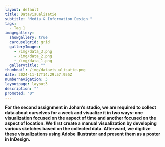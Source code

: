 ```yaml
---
layout: default
title: Datavisualisatie
subtitle: "Media & Information Design "
tags:
  - Tag 1
imagegallery:
  showgallery: true
  carouselgrid: grid
  galleryImages:
    - /img/data_3.png
    - /img/data_2.png
    - /img/data_1.png
  gallerytitle: ""
thumbnail: /img/datavisualisatie.png
date: 2024-11-17T14:29:57.955Z
numbernavigation: 3
layoutpage: layout3
description: ""
promoted: "0"
---
```

**For the second assignment in Johan’s studio, we are required to collect data about ourselves for a week and visualize it in two ways: one visualization focused on the aspect of time and another focused on the aspect of location. We first create a manual visualization by developing various sketches based on the collected data. Afterward, we digitize these visualizations using Adobe Illustrator and present them as a poster in InDesign.** 
